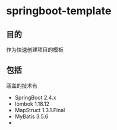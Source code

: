 # springboot-template
## 目的
作为快速创建项目的模板
## 包括
涵盖的技术有
* SpringBoot 2.4.x
* lombok 1.18.12
* MapStruct 1.3.1.Final
* MyBatis 3.5.6
* 

